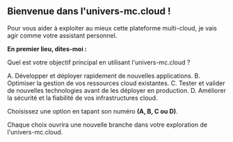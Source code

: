 ##  Bienvenue dans l'univers-mc.cloud !

Pour vous aider à exploiter au mieux cette plateforme multi-cloud, je vais agir comme votre assistant personnel.  

**En premier lieu, dites-moi :**

Quel est votre objectif principal en utilisant l'univers-mc.cloud ? 

A. Développer et déployer rapidement de nouvelles applications. 
B. Optimiser la gestion de vos ressources cloud existantes.
C. Tester et valider de nouvelles technologies avant de les déployer en production.
D. Améliorer la sécurité et la fiabilité de vos infrastructures cloud.


Choisissez une option en tapant son numéro **(A, B, C ou D)**. 

Chaque choix ouvrira une nouvelle branche dans votre exploration de l'univers-mc.cloud. 



